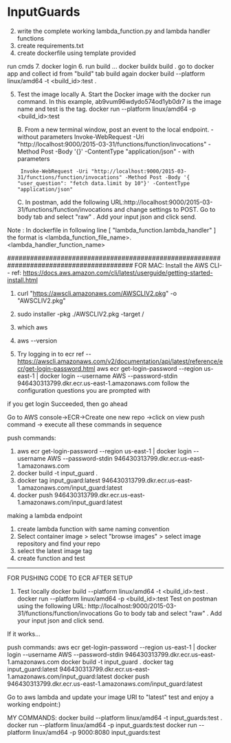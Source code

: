 # InputGuards

2. write the complete working lambda_function.py and lambda handler functions 
3. create requirements.txt
4. create dockerfile using template provided 


run cmds
7. docker login 
6. run build ... 
    docker buildx build .
    go to docker app and collect id from "build" tab
    build again 
    docker build --platform linux/amd64 -t <build_id>:test .


5. Test the image locally
    A. Start the Docker image with the docker run command. In this example, ab9vum96wdydo574od1yb0dr7 is the image name and test is the tag.
        docker run --platform linux/amd64 -p <build_id>:test

    B. From a new terminal window, post an event to the local endpoint.
        - without parameters
        Invoke-WebRequest -Uri "http://localhost:9000/2015-03-31/functions/function/invocations" -Method Post -Body '{}' -ContentType "application/json"
        - with parameters

        Invoke-WebRequest -Uri "http://localhost:9000/2015-03-31/functions/function/invocations" -Method Post -Body '{ "user_question": "fetch data.limit by 10"}' -ContentType "application/json"

    C. In postman, add the following URL:http://localhost:9000/2015-03-31/functions/function/invocations and change settings to POST. 
        Go to body tab and select "raw" . Add your input json and click send.

Note :
In dockerfile in following line
[ "lambda_function.lambda_handler" ]
the format is <lambda_function_file_name>.<lambda_handler_function_name>    

#########################################################################################
FOR MAC:
Install the AWS CLI-- ref: https://docs.aws.amazon.com/cli/latest/userguide/getting-started-install.html

1. curl "https://awscli.amazonaws.com/AWSCLIV2.pkg" -o "AWSCLIV2.pkg"
2. sudo installer -pkg ./AWSCLIV2.pkg -target /
3. which aws
4. aws --version

5. Try logging in to ecr ref -- https://awscli.amazonaws.com/v2/documentation/api/latest/reference/ecr/get-login-password.html
    aws ecr get-login-password --region us-east-1 | docker login --username AWS --password-stdin 946430313799.dkr.ecr.us-east-1.amazonaws.com
        follow the configuration questions you are prompted with 

if you get login Succeeded, then go ahead

Go to AWS console->ECR->Create one new repo ->click on view push command -> execute all these commands in sequence 

push commands:
1. aws ecr get-login-password --region us-east-1 | docker login --username AWS --password-stdin 946430313799.dkr.ecr.us-east-1.amazonaws.com
2. docker build -t input_guard .
3. docker tag input_guard:latest 946430313799.dkr.ecr.us-east-1.amazonaws.com/input_guard:latest
4. docker push 946430313799.dkr.ecr.us-east-1.amazonaws.com/input_guard:latest




making a lambda endpoint 
1. create lambda function with same naming convention
2. Select container image > select "browse images" > select image repository and find your repo
3. select the latest image tag
4. create function and test 


____________________________________________________________

FOR PUSHING CODE TO ECR AFTER SETUP


1) Test locally 
    docker build --platform linux/amd64 -t <build_id>:test .
    docker run --platform linux/amd64 -p <build_id>:test
    Test on postman using the following URL: http://localhost:9000/2015-03-31/functions/function/invocations
         Go to body tab and select "raw" . Add your input json and click send.


If it works...

push commands:
aws ecr get-login-password --region us-east-1 | docker login --username AWS --password-stdin 946430313799.dkr.ecr.us-east-1.amazonaws.com
docker build -t input_guard .
docker tag input_guard:latest 946430313799.dkr.ecr.us-east-1.amazonaws.com/input_guard:latest
docker push 946430313799.dkr.ecr.us-east-1.amazonaws.com/input_guard:latest



Go to aws lambda and update your image URI to "latest" 
test and enjoy a working endpoint:)


MY COMMANDS:
docker build --platform linux/amd64 -t input_guards:test .
docker run --platform linux/amd64 -p input_guards:test 
docker run --platform linux/amd64 -p 9000:8080 input_guards:test